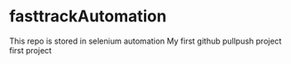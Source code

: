 # fasttrackAutomation
This repo is stored in selenium automation
My first github pullpush project 
first project